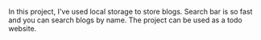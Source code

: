 In this project, I've used local storage to store blogs. Search bar is so fast and you can search blogs by name. The project can be used as a todo website.
